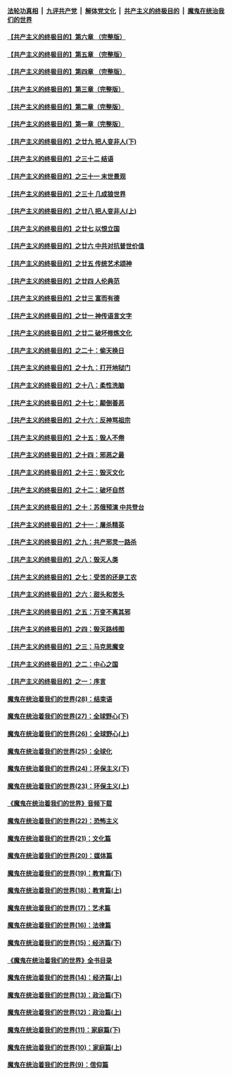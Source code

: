 ####  [法轮功真相](../../../../basic/blob/master/README.md?t=06061231) &nbsp;|&nbsp; [九评共产党](../../../../9ping.md/blob/master/README.md?t=06061231) &nbsp;|&nbsp; [解体党文化](../../../../jtdwh.md/blob/master/README.md?t=06061231)  &nbsp;|&nbsp; [共产主义的终极目的](../../../../gczydzjmd.md/blob/master/README.md?t=06061231) &nbsp;|&nbsp; [魔鬼在统治我们的世界](../../../../mgztzwmdsj.md/blob/master/README.md?t=06061231) 

#### [【共产主义的终极目的】第六章 （完整版）](../pages/nsc422/n11428913.md?t=06061231) 

#### [【共产主义的终极目的】第五章 （完整版）](../pages/nsc422/n11428912.md?t=06061231) 

#### [【共产主义的终极目的】第四章 （完整版）](../pages/nsc422/n11428907.md?t=06061231) 

#### [【共产主义的终极目的】第三章（完整版）](../pages/nsc422/n11428848.md?t=06061231) 

#### [【共产主义的终极目的】第二章（完整版）](../pages/nsc422/n11428831.md?t=06061231) 

#### [【共产主义的终极目的】第一章（完整版）](../pages/nsc422/n11417651.md?t=06061231) 

#### [【共产主义的终极目的】之廿九 把人变非人(下)](../pages/nsc422/n11344140.md?t=06061231) 

#### [【共产主义的终极目的】之三十二 结语](../pages/nsc422/n11360535.md?t=06061231) 

#### [【共产主义的终极目的】之三十一 末世景观](../pages/nsc422/n11351129.md?t=06061231) 

#### [【共产主义的终极目的】之三十 几成狼世界](../pages/nsc422/n11348280.md?t=06061231) 

#### [【共产主义的终极目的】之廿八 把人变非人(上)](../pages/nsc422/n11340492.md?t=06061231) 

#### [【共产主义的终极目的】之廿七 以恨立国](../pages/nsc422/n11336944.md?t=06061231) 

#### [【共产主义的终极目的】之廿六 中共对抗普世价值](../pages/nsc422/n11324785.md?t=06061231) 

#### [【共产主义的终极目的】之廿五 传统艺术颂神](../pages/nsc422/n11296396.md?t=06061231) 

#### [【共产主义的终极目的】之廿四 人伦典范](../pages/nsc422/n11296397.md?t=06061231) 

#### [【共产主义的终极目的】之廿三 富而有德](../pages/nsc422/n11283598.md?t=06061231) 

#### [【共产主义的终极目的】之廿一 神传语言文字](../pages/nsc422/n11263265.md?t=06061231) 

#### [【共产主义的终极目的】之廿二 破坏修炼文化](../pages/nsc422/n11245728.md?t=06061231) 

#### [【共产主义的终极目的】之二十：偷天换日](../pages/nsc422/n11238846.md?t=06061231) 

#### [【共产主义的终极目的】之十九：打开地狱门](../pages/nsc422/n11206376.md?t=06061231) 

#### [【共产主义的终极目的】之十八：柔性洗脑](../pages/nsc422/n11199994.md?t=06061231) 

#### [【共产主义的终极目的】之十七：颠倒善恶](../pages/nsc422/n11179782.md?t=06061231) 

#### [【共产主义的终极目的】之十六：反神骂祖宗](../pages/nsc422/n11166798.md?t=06061231) 

#### [【共产主义的终极目的】之十五：毁人不倦](../pages/nsc422/n11166792.md?t=06061231) 

#### [【共产主义的终极目的】之十四：邪恶之最](../pages/nsc422/n11150249.md?t=06061231) 

#### [【共产主义的终极目的】之十三：毁灭文化](../pages/nsc422/n11135227.md?t=06061231) 

#### [【共产主义的终极目的】之十二：破坏自然](../pages/nsc422/n11135214.md?t=06061231) 

#### [【共产主义的终极目的】之十：苏俄预演 中共登台](../pages/nsc422/n11118424.md?t=06061231) 

#### [【共产主义的终极目的】之十一：屠杀精英](../pages/nsc422/n11118442.md?t=06061231) 

#### [【共产主义的终极目的】之九：共产邪灵一路杀](../pages/nsc422/n11114139.md?t=06061231) 

#### [【共产主义的终极目的】之八：毁灭人类](../pages/nsc422/n11108503.md?t=06061231) 

#### [【共产主义的终极目的】之七：受苦的还是工农](../pages/nsc422/n11101809.md?t=06061231) 

#### [【共产主义的终极目的】之六：甜头和苦头](../pages/nsc422/n11096971.md?t=06061231) 

#### [【共产主义的终极目的】之五：万变不离其邪](../pages/nsc422/n11091285.md?t=06061231) 

#### [【共产主义的终极目的】之四：毁灭路线图](../pages/nsc422/n11086284.md?t=06061231) 

#### [【共产主义的终极目的】之三：马克思魔变](../pages/nsc422/n11061941.md?t=06061231) 

#### [【共产主义的终极目的】之二：中心之国](../pages/nsc422/n11047728.md?t=06061231) 

#### [【共产主义的终极目的】之一：序言](../pages/nsc422/n11086077.md?t=06061231) 

#### [魔鬼在统治着我们的世界(28)：结束语](../pages/nsc422/n10936246.md?t=06061231) 

#### [魔鬼在统治着我们的世界(27)：全球野心(下)](../pages/nsc422/n10928319.md?t=06061231) 

#### [魔鬼在统治着我们的世界(26)：全球野心(上)](../pages/nsc422/n10900318.md?t=06061231) 

#### [魔鬼在统治着我们的世界(25)：全球化](../pages/nsc422/n10788205.md?t=06061231) 

#### [魔鬼在统治着我们的世界(24)：环保主义(下)](../pages/nsc422/n10695307.md?t=06061231) 

#### [魔鬼在统治着我们的世界(23)：环保主义(上)](../pages/nsc422/n10688613.md?t=06061231) 

#### [《魔鬼在统治着我们的世界》音频下载](../pages/nsc422/n10635553.md?t=06061231) 

#### [魔鬼在统治着我们的世界(22)：恐怖主义](../pages/nsc422/n10614727.md?t=06061231) 

#### [魔鬼在统治着我们的世界(21)：文化篇](../pages/nsc422/n10597706.md?t=06061231) 

#### [魔鬼在统治着我们的世界(20)：媒体篇](../pages/nsc422/n10586579.md?t=06061231) 

#### [魔鬼在统治着我们的世界(19)：教育篇(下)](../pages/nsc422/n10564808.md?t=06061231) 

#### [魔鬼在统治着我们的世界(18)：教育篇(上)](../pages/nsc422/n10526970.md?t=06061231) 

#### [魔鬼在统治着我们的世界(17)：艺术篇](../pages/nsc422/n10499093.md?t=06061231) 

#### [魔鬼在统治着我们的世界(16)：法律篇](../pages/nsc422/n10485969.md?t=06061231) 

#### [魔鬼在统治着我们的世界(15)：经济篇(下)](../pages/nsc422/n10469975.md?t=06061231) 

#### [《魔鬼在统治着我们的世界》全书目录](../pages/nsc422/n10464261.md?t=06061231) 

#### [魔鬼在统治着我们的世界(14)：经济篇(上)](../pages/nsc422/n10457370.md?t=06061231) 

#### [魔鬼在统治着我们的世界(13)：政治篇(下)](../pages/nsc422/n10448270.md?t=06061231) 

#### [魔鬼在统治着我们的世界(12)：政治篇(上)](../pages/nsc422/n10444576.md?t=06061231) 

#### [魔鬼在统治着我们的世界(11)：家庭篇(下)](../pages/nsc422/n10440961.md?t=06061231) 

#### [魔鬼在统治着我们的世界(10)：家庭篇(上)](../pages/nsc422/n10435448.md?t=06061231) 

#### [魔鬼在统治着我们的世界(9)：信仰篇](../pages/nsc422/n10432159.md?t=06061231) 

